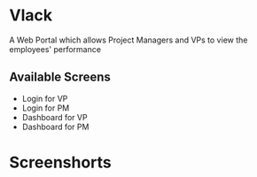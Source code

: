# Vlack 

A Web Portal which allows Project Managers and VPs to view the employees' performance

## Available Screens

- Login for VP
- Login for PM
- Dashboard for VP
- Dashboard for PM


# Screenshorts
